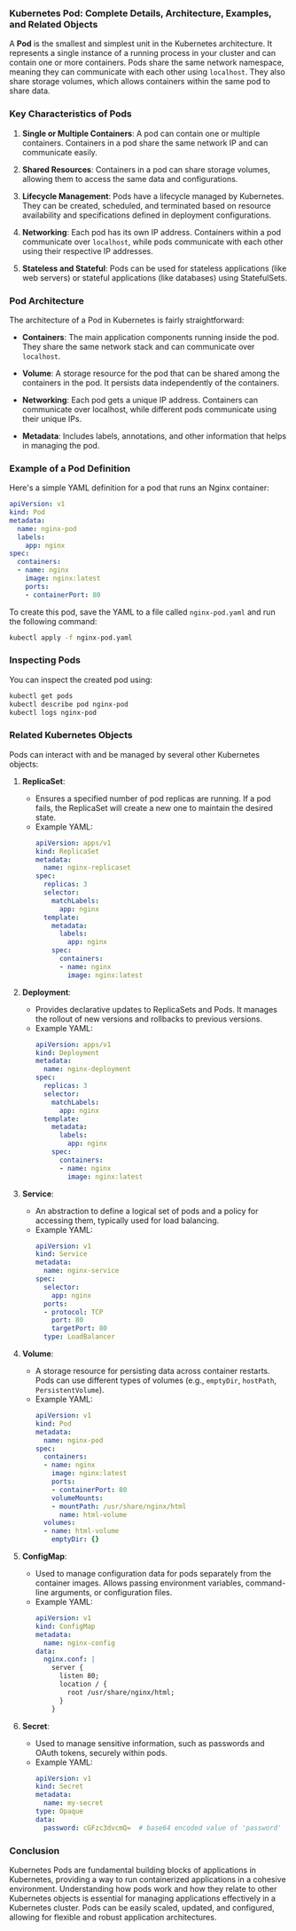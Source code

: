 ### Kubernetes Pod: Complete Details, Architecture, Examples, and Related Objects

A **Pod** is the smallest and simplest unit in the Kubernetes architecture. It represents a single instance of a running process in your cluster and can contain one or more containers. Pods share the same network namespace, meaning they can communicate with each other using `localhost`. They also share storage volumes, which allows containers within the same pod to share data.

### Key Characteristics of Pods

1. **Single or Multiple Containers**: A pod can contain one or multiple containers. Containers in a pod share the same network IP and can communicate easily.
  
2. **Shared Resources**: Containers in a pod can share storage volumes, allowing them to access the same data and configurations.

3. **Lifecycle Management**: Pods have a lifecycle managed by Kubernetes. They can be created, scheduled, and terminated based on resource availability and specifications defined in deployment configurations.

4. **Networking**: Each pod has its own IP address. Containers within a pod communicate over `localhost`, while pods communicate with each other using their respective IP addresses.

5. **Stateless and Stateful**: Pods can be used for stateless applications (like web servers) or stateful applications (like databases) using StatefulSets.

### Pod Architecture

The architecture of a Pod in Kubernetes is fairly straightforward:

- **Containers**: The main application components running inside the pod. They share the same network stack and can communicate over `localhost`.
  
- **Volume**: A storage resource for the pod that can be shared among the containers in the pod. It persists data independently of the containers.

- **Networking**: Each pod gets a unique IP address. Containers can communicate over localhost, while different pods communicate using their unique IPs.

- **Metadata**: Includes labels, annotations, and other information that helps in managing the pod.

### Example of a Pod Definition

Here's a simple YAML definition for a pod that runs an Nginx container:

```yaml
apiVersion: v1
kind: Pod
metadata:
  name: nginx-pod
  labels:
    app: nginx
spec:
  containers:
  - name: nginx
    image: nginx:latest
    ports:
    - containerPort: 80
```

To create this pod, save the YAML to a file called `nginx-pod.yaml` and run the following command:

```bash
kubectl apply -f nginx-pod.yaml
```

### Inspecting Pods

You can inspect the created pod using:

```bash
kubectl get pods
kubectl describe pod nginx-pod
kubectl logs nginx-pod
```

### Related Kubernetes Objects

Pods can interact with and be managed by several other Kubernetes objects:

1. **ReplicaSet**: 
   - Ensures a specified number of pod replicas are running. If a pod fails, the ReplicaSet will create a new one to maintain the desired state.
   - Example YAML:
     ```yaml
     apiVersion: apps/v1
     kind: ReplicaSet
     metadata:
       name: nginx-replicaset
     spec:
       replicas: 3
       selector:
         matchLabels:
           app: nginx
       template:
         metadata:
           labels:
             app: nginx
         spec:
           containers:
           - name: nginx
             image: nginx:latest
     ```

2. **Deployment**: 
   - Provides declarative updates to ReplicaSets and Pods. It manages the rollout of new versions and rollbacks to previous versions.
   - Example YAML:
     ```yaml
     apiVersion: apps/v1
     kind: Deployment
     metadata:
       name: nginx-deployment
     spec:
       replicas: 3
       selector:
         matchLabels:
           app: nginx
       template:
         metadata:
           labels:
             app: nginx
         spec:
           containers:
           - name: nginx
             image: nginx:latest
     ```

3. **Service**: 
   - An abstraction to define a logical set of pods and a policy for accessing them, typically used for load balancing.
   - Example YAML:
     ```yaml
     apiVersion: v1
     kind: Service
     metadata:
       name: nginx-service
     spec:
       selector:
         app: nginx
       ports:
       - protocol: TCP
         port: 80
         targetPort: 80
       type: LoadBalancer
     ```

4. **Volume**: 
   - A storage resource for persisting data across container restarts. Pods can use different types of volumes (e.g., `emptyDir`, `hostPath`, `PersistentVolume`).
   - Example YAML:
     ```yaml
     apiVersion: v1
     kind: Pod
     metadata:
       name: nginx-pod
     spec:
       containers:
       - name: nginx
         image: nginx:latest
         ports:
         - containerPort: 80
         volumeMounts:
         - mountPath: /usr/share/nginx/html
           name: html-volume
       volumes:
       - name: html-volume
         emptyDir: {}
     ```

5. **ConfigMap**: 
   - Used to manage configuration data for pods separately from the container images. Allows passing environment variables, command-line arguments, or configuration files.
   - Example YAML:
     ```yaml
     apiVersion: v1
     kind: ConfigMap
     metadata:
       name: nginx-config
     data:
       nginx.conf: |
         server {
           listen 80;
           location / {
             root /usr/share/nginx/html;
           }
         }
     ```

6. **Secret**: 
   - Used to manage sensitive information, such as passwords and OAuth tokens, securely within pods.
   - Example YAML:
     ```yaml
     apiVersion: v1
     kind: Secret
     metadata:
       name: my-secret
     type: Opaque
     data:
       password: cGFzc3dvcmQ=  # base64 encoded value of 'password'
     ```

### Conclusion

Kubernetes Pods are fundamental building blocks of applications in Kubernetes, providing a way to run containerized applications in a cohesive environment. Understanding how pods work and how they relate to other Kubernetes objects is essential for managing applications effectively in a Kubernetes cluster. Pods can be easily scaled, updated, and configured, allowing for flexible and robust application architectures.
